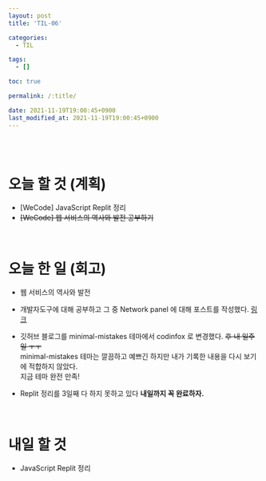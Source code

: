 ```yaml
---
layout: post
title: 'TIL-06'

categories:
  - TIL

tags:
  - []

toc: true

permalink: /:title/

date: 2021-11-19T19:00:45+0900
last_modified_at: 2021-11-19T19:00:45+0900
---
```


<br>
<br>

# 오늘 할 것 (계획)

- [WeCode] JavaScript Replit 정리
- ~~[WeCode] 웹 서비스의 역사와 발전 공부하기~~

<br>

# 오늘 한 일 (회고)

- 웹 서비스의 역사와 발전
- 개발자도구에 대해 공부하고 그 중 Network panel 에 대해 포스트를 작성했다. [링크](../wecode-08)
- 깃허브 블로그를 minimal-mistakes 테마에서 codinfox 로 변경했다. ~~후 내 일주일 ㅜㅜ~~  
  minimal-mistakes 테마는 깔끔하고 예쁘긴 하지만 내가 기록한 내용을 다시 보기에 적합하지 않았다.  
  지금 테마 완전 만족!

- Replit 정리를 3일째 다 하지 못하고 있다 **내일까지 꼭 완료하자.**

<br>

# 내일 할 것

- JavaScript Replit 정리
